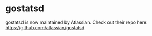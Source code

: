 gostatsd
========

gostatsd is now maintained by Atlassian. Check out their repo here: https://github.com/atlassian/gostatsd

